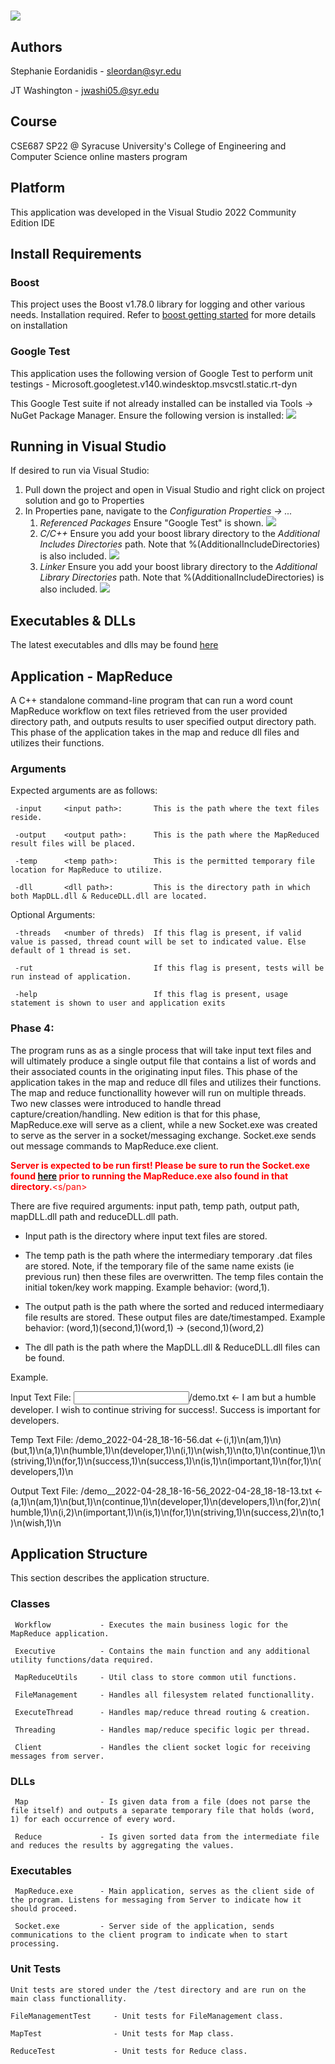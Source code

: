 <h1><img src="https://fastly.cdn.syracuse.edu/logos/syr_eng-comp-science_full.svg"></h1>


## Authors
Stephanie Eordanidis - sleordan@syr.edu

JT Washington - jwashi05.@syr.edu

## Course
CSE687 SP22 @ Syracuse University's College of Engineering and Computer Science online masters program

## Platform
This application was developed in the Visual Studio 2022 Community Edition IDE

## Install Requirements

### Boost
This project uses the Boost v1.78.0 library for logging and other various needs. Installation required. Refer to <a href="https://www.boost.org/doc/libs/1_78_0/more/getting_started/index.html">boost getting started</a> for more details on installation

### Google Test
This application uses the following version of Google Test to perform unit testings 
	-	Microsoft.googletest.v140.windesktop.msvcstl.static.rt-dyn
	
This Google Test suite if not already installed can be installed via Tools -> NuGet Package Manager. Ensure the following version is installed: <img src="https://github.com/eordanis/CSE687/blob/main/img/ref_gg_test_2.PNG">
	
## Running in Visual Studio
If desired to run via Visual Studio:

1. Pull down the project and open in Visual Studio and right click on project solution and go to Properties
2. In Properties pane, navigate to the <i>Configuration Properties -> ... </i>
	1. <i>Referenced Packages</i> Ensure "Google Test" is shown. <img src="https://github.com/eordanis/CSE687/blob/main/img/ref_gg_test.PNG">
	2. <i>C/C++</i> Ensure you add your boost library directory to the <i>Additional Includes Directories</i> path. Note that %(AdditionalIncludeDirectories) is also included. <img src="https://github.com/eordanis/CSE687/blob/main/img/cpp_add_inc_dir.PNG">
	3. <i>Linker</i> Ensure you add your boost library directory to the <i>Additional Library Directories</i> path. Note that %(AdditionalIncludeDirectories) is also included. <img src="https://github.com/eordanis/CSE687/blob/main/img/linker_add_lib_dir.PNG">

## Executables & DLLs

The latest executables and dlls may be found <a href="https://github.com/eordanis/CSE687/tree/main/Executables">here</a>

## Application - MapReduce
A C++ standalone command-line program that can run a word count MapReduce workflow on text files retrieved from the user provided directory path, and outputs results to user specified output directory path. This phase of the application takes in the map and reduce dll files and utilizes their functions.

### Arguments
Expected arguments are as follows:

	 -input 	<input path>: 		This is the path where the text files reside.
	 
	 -output 	<output path>: 		This is the path where the MapReduced result files will be placed.
	 
	 -temp 		<temp path>: 		This is the permitted temporary file location for MapReduce to utilize.
	 
	 -dll       <dll path>:         This is the directory path in which both MapDLL.dll & ReduceDLL.dll are located.    
	 
Optional Arguments:

	 -threads	<number of threds)  If this flag is present, if valid value is passed, thread count will be set to indicated value. Else default of 1 thread is set.

	 -rut						    If this flag is present, tests will be run instead of application.
	 
	 -help							If this flag is present, usage statement is shown to user and application exits
	
### Phase 4: 
The program runs as as a single process that will take input text files and will ultimately produce a single output file that contains a list of words and their associated counts in the originating input files. This phase of the application takes in the map and reduce dll files and utilizes their functions.
The map and reduce functionallity however will run on multiple threads. Two new classes were introduced to handle thread capture/creation/handling.
New edition is that for this phase, MapReduce.exe will serve as a client, while a new Socket.exe was created to serve as the server in a socket/messaging exchange. Socket.exe sends out message commands to MapReduce.exe client.

<span style="color:red"><b>Server is expected to be run first! Please be sure to run the Socket.exe found <a href="https://github.com/eordanis/CSE687/tree/main/Executables">here</a> prior to running the MapReduce.exe also found in that directory.</b><s/pan>

There are five required arguments: input path, temp path, output path, mapDLL.dll path and reduceDLL.dll path.
 
* Input path is the directory where input text files are stored.

* The temp path is the path where the intermediary temporary .dat files are stored. Note, if the temporary file of the same name exists (ie previous run) then these files are overwritten. The temp files contain the initial token/key work mapping. Example behavior: (word,1).

* The output path is the path where the sorted and reduced intermediaary file results are stored. These output files are date/timestamped. Example behavior: (word,1)(second,1)(word,1) ->  (second,1)(word,2)

* The dll path is the path where the MapDLL.dll & ReduceDLL.dll files can be found.

Example.

Input   Text File: <input path>/demo.txt                                            <- I am but a humble developer. I wish to continue striving for success!. Success is important for developers.

Temp    Text File: <temp path>/demo_2022-04-28_18-16-56.dat                         <-(i,1)\n(am,1)\n)(but,1)\n(a,1)\n(humble,1)\n(developer,1)\n(i,1)\n(wish,1)\n(to,1)\n(continue,1)\n(striving,1)\n(for,1)\n(success,1)\n(success,1)\n(is,1)\n(important,1)\n(for,1)\n(developers,1)\n

Output  Text File: <temp path>/demo__2022-04-28_18-16-56_2022-04-28_18-18-13.txt    <-(a,1)\n(am,1)\n(but,1)\n(continue,1)\n(developer,1)\n(developers,1)\n(for,2)\n(humble,1)\n(i,2)\n(important,1)\n(is,1)\n(for,1)\n(striving,1)\n(success,2)\n(to,1)\n(wish,1)\n

## Application Structure
This section describes the application structure.

### Classes

	 Workflow           - Executes the main business logic for the MapReduce application.
	 
	 Executive          - Contains the main function and any additional utility functions/data required.
	 
	 MapReduceUtils     - Util class to store common util functions.
	 
	 FileManagement     - Handles all filesystem related functionallity.
	 
	 ExecuteThread		- Handles map/reduce thread routing & creation.
	 
	 Threading			- Handles map/reduce specific logic per thread.
	 
	 Client             - Handles the client socket logic for receiving messages from server.
	 
### DLLs
	 
	 Map                - Is given data from a file (does not parse the file itself) and outputs a separate temporary file that holds (word, 1) for each occurrence of every word.
	 	 
	 Reduce             - Is given sorted data from the intermediate file and reduces the results by aggregating the values.
### Executables

	 MapReduce.exe 		- Main application, serves as the client side of the program. Listens for messaging from Server to indicate how it should proceed.

	 Socket.exe 		- Server side of the application, sends communications to the client program to indicate when to start processing.

### Unit Tests

	Unit tests are stored under the /test directory and are run on the main class functionallity.
	
	FileManagementTest     - Unit tests for FileManagement class.
	 
	MapTest                - Unit tests for Map class.
	 	 
	ReduceTest             - Unit tests for Reduce class.